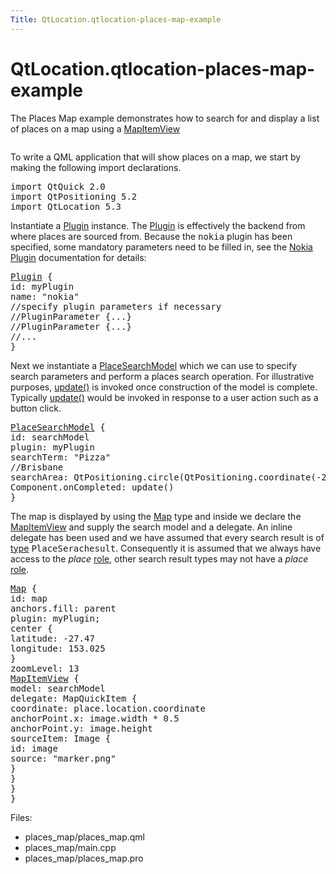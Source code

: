 ```yaml
---
Title: QtLocation.qtlocation-places-map-example
---
```


# QtLocation.qtlocation-places-map-example

<span class="subtitle"></span>
<!-- $$$places_map-description -->
<p>The Places Map example demonstrates how to search for and display a list of places on a map using a <a href="QtLocation.MapItemView.md">MapItemView</a><p class="centerAlign"><img src="https://developer.ubuntu.com/static/devportal_uploaded/a28167f3-706a-4f03-bee4-8ccf260d8df8-../qtlocation-places-map-example/images/places-map.jpg" alt="" /></p><p>To write a QML application that will show places on a map, we start by making the following import declarations.</p>
<pre class="qml">import QtQuick 2.0
import QtPositioning 5.2
import QtLocation 5.3</pre>
<p>Instantiate a <a href="QtLocation.Plugin.md">Plugin</a> instance. The <a href="QtLocation.Plugin.md">Plugin</a> is effectively the backend from where places are sourced from. Because the <tt>nokia</tt> plugin has been specified, some mandatory parameters need to be filled in, see the <a href="QtLocation.location-plugin-nokia.md#mandatory-parameters">Nokia Plugin</a> documentation for details:</p>
<pre class="qml"><span class="type"><a href="QtLocation.Plugin.md">Plugin</a></span> {
<span class="name">id</span>: <span class="name">myPlugin</span>
<span class="name">name</span>: <span class="string">&quot;nokia&quot;</span>
<span class="comment">//specify plugin parameters if necessary</span>
<span class="comment">//PluginParameter {...}</span>
<span class="comment">//PluginParameter {...}</span>
<span class="comment">//...</span>
}</pre>
<p>Next we instantiate a <a href="QtLocation.PlaceSearchModel.md">PlaceSearchModel</a> which we can use to specify search parameters and perform a places search operation. For illustrative purposes, <a href="QtLocation.PlaceSearchModel.md#update-method">update()</a> is invoked once construction of the model is complete. Typically <a href="QtLocation.PlaceSearchModel.md#update-method">update()</a> would be invoked in response to a user action such as a button click.</p>
<pre class="qml"><span class="type"><a href="QtLocation.PlaceSearchModel.md">PlaceSearchModel</a></span> {
<span class="name">id</span>: <span class="name">searchModel</span>
<span class="name">plugin</span>: <span class="name">myPlugin</span>
<span class="name">searchTerm</span>: <span class="string">&quot;Pizza&quot;</span>
<span class="comment">//Brisbane</span>
<span class="name">searchArea</span>: <span class="name">QtPositioning</span>.<span class="name">circle</span>(<span class="name">QtPositioning</span>.<span class="name">coordinate</span>(-<span class="number">27.46778</span>, <span class="number">153.02778</span>))
<span class="name">Component</span>.onCompleted: <span class="name">update</span>()
}</pre>
<p>The map is displayed by using the <a href="QtLocation.Map.md">Map</a> type and inside we declare the <a href="QtLocation.MapItemView.md">MapItemView</a> and supply the search model and a delegate. An inline delegate has been used and we have assumed that every search result is of <a href="QtLocation.PlaceSearchModel.md#search-result-types">type</a> <tt>PlaceSerachesult</tt>. Consequently it is assumed that we always have access to the <i>place</i> <a href="QtLocation.PlaceSearchModel.md#placesearchmodel-roles">role</a>, other search result types may not have a <i>place</i> <a href="QtLocation.PlaceSearchModel.md#placesearchmodel-roles">role</a>.</p>
<pre class="qml"><span class="type"><a href="QtLocation.Map.md">Map</a></span> {
<span class="name">id</span>: <span class="name">map</span>
<span class="name">anchors</span>.fill: <span class="name">parent</span>
<span class="name">plugin</span>: <span class="name">myPlugin</span>;
<span class="type">center</span> {
<span class="name">latitude</span>: -<span class="number">27.47</span>
<span class="name">longitude</span>: <span class="number">153.025</span>
}
<span class="name">zoomLevel</span>: <span class="number">13</span>
<span class="type"><a href="QtLocation.MapItemView.md">MapItemView</a></span> {
<span class="name">model</span>: <span class="name">searchModel</span>
<span class="name">delegate</span>: <span class="name">MapQuickItem</span> {
<span class="name">coordinate</span>: <span class="name">place</span>.<span class="name">location</span>.<span class="name">coordinate</span>
<span class="name">anchorPoint</span>.x: <span class="name">image</span>.<span class="name">width</span> <span class="operator">*</span> <span class="number">0.5</span>
<span class="name">anchorPoint</span>.y: <span class="name">image</span>.<span class="name">height</span>
<span class="name">sourceItem</span>: <span class="name">Image</span> {
<span class="name">id</span>: <span class="name">image</span>
<span class="name">source</span>: <span class="string">&quot;marker.png&quot;</span>
}
}
}
}</pre>
<p>Files:</p>
<ul>
<li>places_map/places_map.qml</li>
<li>places_map/main.cpp</li>
<li>places_map/places_map.pro</li>
</ul>
<!-- @@@places_map -->
